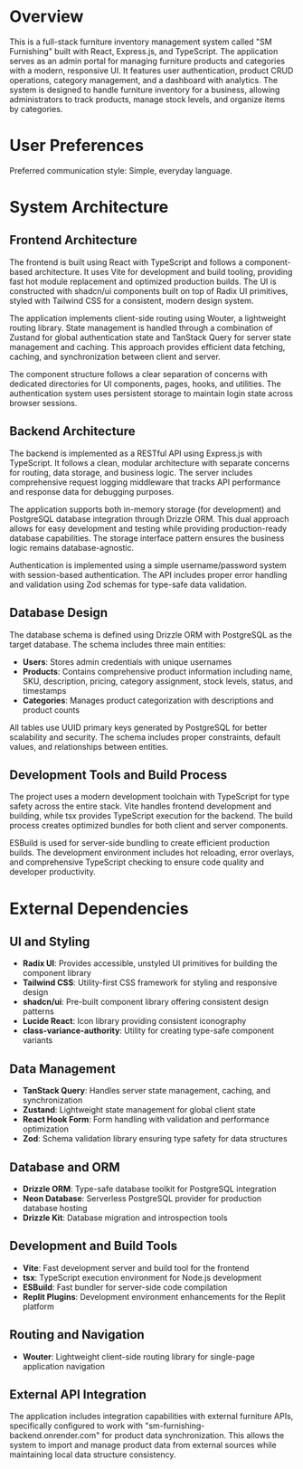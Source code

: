 # Overview

This is a full-stack furniture inventory management system called "SM Furnishing" built with React, Express.js, and TypeScript. The application serves as an admin portal for managing furniture products and categories with a modern, responsive UI. It features user authentication, product CRUD operations, category management, and a dashboard with analytics. The system is designed to handle furniture inventory for a business, allowing administrators to track products, manage stock levels, and organize items by categories.

# User Preferences

Preferred communication style: Simple, everyday language.

# System Architecture

## Frontend Architecture
The frontend is built using React with TypeScript and follows a component-based architecture. It uses Vite for development and build tooling, providing fast hot module replacement and optimized production builds. The UI is constructed with shadcn/ui components built on top of Radix UI primitives, styled with Tailwind CSS for a consistent, modern design system.

The application implements client-side routing using Wouter, a lightweight routing library. State management is handled through a combination of Zustand for global authentication state and TanStack Query for server state management and caching. This approach provides efficient data fetching, caching, and synchronization between client and server.

The component structure follows a clear separation of concerns with dedicated directories for UI components, pages, hooks, and utilities. The authentication system uses persistent storage to maintain login state across browser sessions.

## Backend Architecture
The backend is implemented as a RESTful API using Express.js with TypeScript. It follows a clean, modular architecture with separate concerns for routing, data storage, and business logic. The server includes comprehensive request logging middleware that tracks API performance and response data for debugging purposes.

The application supports both in-memory storage (for development) and PostgreSQL database integration through Drizzle ORM. This dual approach allows for easy development and testing while providing production-ready database capabilities. The storage interface pattern ensures the business logic remains database-agnostic.

Authentication is implemented using a simple username/password system with session-based authentication. The API includes proper error handling and validation using Zod schemas for type-safe data validation.

## Database Design
The database schema is defined using Drizzle ORM with PostgreSQL as the target database. The schema includes three main entities:

- **Users**: Stores admin credentials with unique usernames
- **Products**: Contains comprehensive product information including name, SKU, description, pricing, category assignment, stock levels, status, and timestamps
- **Categories**: Manages product categorization with descriptions and product counts

All tables use UUID primary keys generated by PostgreSQL for better scalability and security. The schema includes proper constraints, default values, and relationships between entities.

## Development Tools and Build Process
The project uses a modern development toolchain with TypeScript for type safety across the entire stack. Vite handles frontend development and building, while tsx provides TypeScript execution for the backend. The build process creates optimized bundles for both client and server components.

ESBuild is used for server-side bundling to create efficient production builds. The development environment includes hot reloading, error overlays, and comprehensive TypeScript checking to ensure code quality and developer productivity.

# External Dependencies

## UI and Styling
- **Radix UI**: Provides accessible, unstyled UI primitives for building the component library
- **Tailwind CSS**: Utility-first CSS framework for styling and responsive design
- **shadcn/ui**: Pre-built component library offering consistent design patterns
- **Lucide React**: Icon library providing consistent iconography
- **class-variance-authority**: Utility for creating type-safe component variants

## Data Management
- **TanStack Query**: Handles server state management, caching, and synchronization
- **Zustand**: Lightweight state management for global client state
- **React Hook Form**: Form handling with validation and performance optimization
- **Zod**: Schema validation library ensuring type safety for data structures

## Database and ORM
- **Drizzle ORM**: Type-safe database toolkit for PostgreSQL integration
- **Neon Database**: Serverless PostgreSQL provider for production database hosting
- **Drizzle Kit**: Database migration and introspection tools

## Development and Build Tools
- **Vite**: Fast development server and build tool for the frontend
- **tsx**: TypeScript execution environment for Node.js development
- **ESBuild**: Fast bundler for server-side code compilation
- **Replit Plugins**: Development environment enhancements for the Replit platform

## Routing and Navigation
- **Wouter**: Lightweight client-side routing library for single-page application navigation

## External API Integration
The application includes integration capabilities with external furniture APIs, specifically configured to work with "sm-furnishing-backend.onrender.com" for product data synchronization. This allows the system to import and manage product data from external sources while maintaining local data structure consistency.